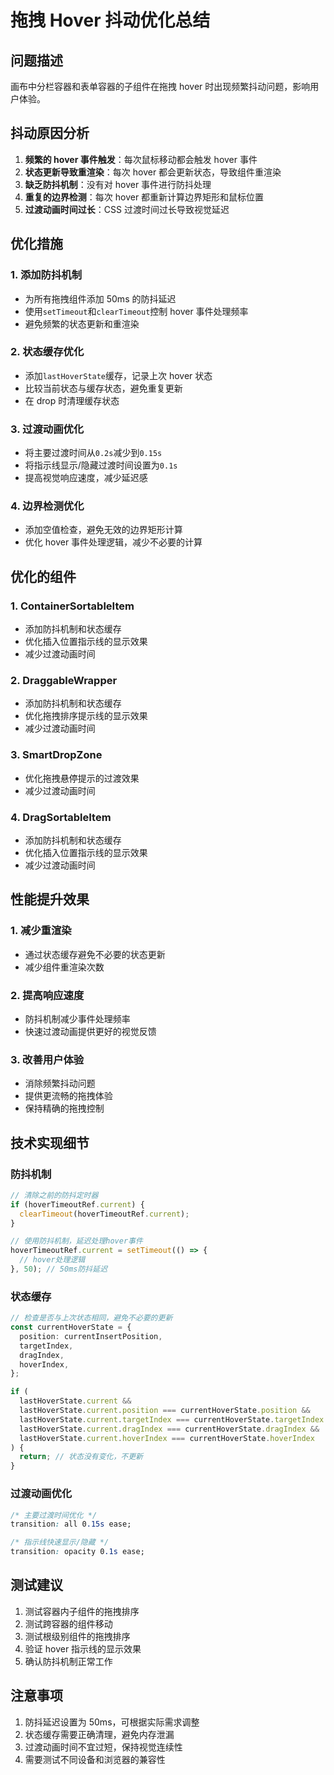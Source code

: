 # 拖拽 Hover 抖动优化总结

## 问题描述

画布中分栏容器和表单容器的子组件在拖拽 hover 时出现频繁抖动问题，影响用户体验。

## 抖动原因分析

1. **频繁的 hover 事件触发**：每次鼠标移动都会触发 hover 事件
2. **状态更新导致重渲染**：每次 hover 都会更新状态，导致组件重渲染
3. **缺乏防抖机制**：没有对 hover 事件进行防抖处理
4. **重复的边界检测**：每次 hover 都重新计算边界矩形和鼠标位置
5. **过渡动画时间过长**：CSS 过渡时间过长导致视觉延迟

## 优化措施

### 1. 添加防抖机制

- 为所有拖拽组件添加 50ms 的防抖延迟
- 使用`setTimeout`和`clearTimeout`控制 hover 事件处理频率
- 避免频繁的状态更新和重渲染

### 2. 状态缓存优化

- 添加`lastHoverState`缓存，记录上次 hover 状态
- 比较当前状态与缓存状态，避免重复更新
- 在 drop 时清理缓存状态

### 3. 过渡动画优化

- 将主要过渡时间从`0.2s`减少到`0.15s`
- 将指示线显示/隐藏过渡时间设置为`0.1s`
- 提高视觉响应速度，减少延迟感

### 4. 边界检测优化

- 添加空值检查，避免无效的边界矩形计算
- 优化 hover 事件处理逻辑，减少不必要的计算

## 优化的组件

### 1. ContainerSortableItem

- 添加防抖机制和状态缓存
- 优化插入位置指示线的显示效果
- 减少过渡动画时间

### 2. DraggableWrapper

- 添加防抖机制和状态缓存
- 优化拖拽排序提示线的显示效果
- 减少过渡动画时间

### 3. SmartDropZone

- 优化拖拽悬停提示的过渡效果
- 减少过渡动画时间

### 4. DragSortableItem

- 添加防抖机制和状态缓存
- 优化插入位置指示线的显示效果
- 减少过渡动画时间

## 性能提升效果

### 1. 减少重渲染

- 通过状态缓存避免不必要的状态更新
- 减少组件重渲染次数

### 2. 提高响应速度

- 防抖机制减少事件处理频率
- 快速过渡动画提供更好的视觉反馈

### 3. 改善用户体验

- 消除频繁抖动问题
- 提供更流畅的拖拽体验
- 保持精确的拖拽控制

## 技术实现细节

### 防抖机制

```typescript
// 清除之前的防抖定时器
if (hoverTimeoutRef.current) {
  clearTimeout(hoverTimeoutRef.current);
}

// 使用防抖机制，延迟处理hover事件
hoverTimeoutRef.current = setTimeout(() => {
  // hover处理逻辑
}, 50); // 50ms防抖延迟
```

### 状态缓存

```typescript
// 检查是否与上次状态相同，避免不必要的更新
const currentHoverState = {
  position: currentInsertPosition,
  targetIndex,
  dragIndex,
  hoverIndex,
};

if (
  lastHoverState.current &&
  lastHoverState.current.position === currentHoverState.position &&
  lastHoverState.current.targetIndex === currentHoverState.targetIndex &&
  lastHoverState.current.dragIndex === currentHoverState.dragIndex &&
  lastHoverState.current.hoverIndex === currentHoverState.hoverIndex
) {
  return; // 状态没有变化，不更新
}
```

### 过渡动画优化

```css
/* 主要过渡时间优化 */
transition: all 0.15s ease;

/* 指示线快速显示/隐藏 */
transition: opacity 0.1s ease;
```

## 测试建议

1. 测试容器内子组件的拖拽排序
2. 测试跨容器的组件移动
3. 测试根级别组件的拖拽排序
4. 验证 hover 指示线的显示效果
5. 确认防抖机制正常工作

## 注意事项

1. 防抖延迟设置为 50ms，可根据实际需求调整
2. 状态缓存需要正确清理，避免内存泄漏
3. 过渡动画时间不宜过短，保持视觉连续性
4. 需要测试不同设备和浏览器的兼容性

